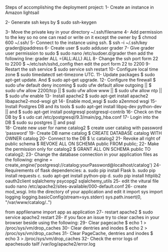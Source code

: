 Steps of accomplishing the deployment project:
1-	Create an instance in Amazon lightsail 

2-	Generate ssh keys by $ sudo ssh-keygen

3-	Move the private key in your directory ~/.ssh/filename
4-	Add permission to the key so no one can read or write on it except the owner by $ chmod 600 ~/.ssh/
5-	Connect to the instance using ssh. $ ssh –i ~/.ssh/key grader@ipaddress
6-	Create user $ sudo adduser grader
7-	Give grader user permission to sudo $ sudo nano /etc/sudoer.d/grader then add the following line: grader ALL =(ALL:ALL) ALL
8-	Change the ssh port form 22 to 2200 $ ~/etc/ssh/sshd_config  then edit the port form 22 to 2200
9-	Restart the ssh service  $ sudo service ssh restart
10-	Configure local time zone $ sudo timedatectl set-timezone UTC.
11-	Update packages $ sudo apt-get update. And $ sudo apt-get upgrade.
12-	Configure the firewall $ sudo ufw default deny incoming $ sudo ufw default allow outgoing || $ sudo ufw allow 2200/tcp  ||  $ sudo ufw allow www || $ sudo ufw allow ntp || $ sudo ufw enable
13-	Install apache2 $ sudo apt-get install apache2 libapache2-mod-wsgi git
14-	Enable mod_wsgi $ sudo a2enmod wsgi
15-	Install Postgres DB and its tools $ sudo apt-get install libpq-dev python-dev || and $ sudo apt-get install postgresql postgresql-contrib 
16-	Check on the DB by $ s udo cat /etc/postgresql/9.3/main/pg_hba.conf
17-	Login into the DB $ sudo su postgres || and psql  
18-	Create new user for name catalog2 $ create user catalog with password ‘password’
19-	Create DB name catalog $ CREATE DATABASE catalog WITH OWNER catalog
20-	Connect to the DB $ \c catalog2
21-	Revoke all right of public schema $ REVOKE ALL ON SCHEMA public FROM public;
22-	Make the permission only for catalog2 $ GRANT ALL ON SCHEMA public TO catalog2;
23-	Change the database connection in your application files as the following: engine = create_engine('postgresql://catalog:yourPassword@localhost/catalog')
24-	Requirements of flask dependencies:
a.	sudo pip install Flask
b.	sudo pip install requests
c.	sudo apt-get install python-pip
d.	sudo pip install httplib2 oauth2client sqlalchemy psycopg2 sqlalchemy_utils
25-	edit the vitural file sudo nano /etc/apache2/sites-available/000-default.conf
26-	create mod_wsgi. Into the directory of your application and edit it
	import sys
	import logging
	logging.basicConfig(stream=sys.stderr)
	sys.path.insert(0, "/var/www/catalog/..")

from appfilename import app as application
27-	restart apache2 $ sudo service apache2 restart
28-	if you face an issue try to clear caches in your browser beside using the following: 
29-	Clear pagecache $ echo 1 > /proc/sys/vm/drop_caches
30-	Clear dentries and inodes $ echo 2 > /proc/sys/vm/drop_caches
31-	Clear PageCache, dentries and inodes $ echo 3 > /proc/sys/vm/drop_caches
32-	Check the error logs of apachesudo tailf /var/log/apache2/error.log


